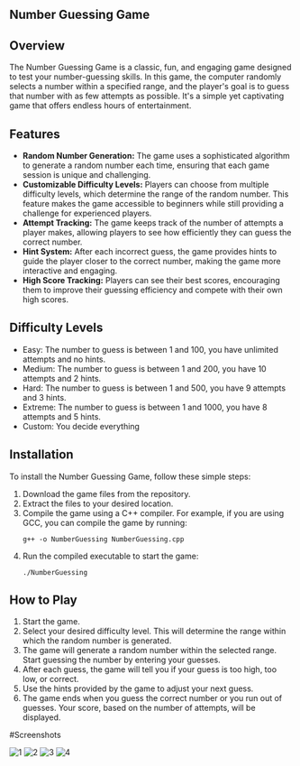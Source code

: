 ## Number Guessing Game

## Overview

The Number Guessing Game is a classic, fun, and engaging game designed to test your number-guessing skills. In this game, the computer randomly selects a number within a specified range, and the player's goal is to guess that number with as few attempts as possible. It's a simple yet captivating game that offers endless hours of entertainment.

## Features

- **Random Number Generation:** The game uses a sophisticated algorithm to generate a random number each time, ensuring that each game session is unique and challenging.
- **Customizable Difficulty Levels:** Players can choose from multiple difficulty levels, which determine the range of the random number. This feature makes the game accessible to beginners while still providing a challenge for experienced players.
- **Attempt Tracking:** The game keeps track of the number of attempts a player makes, allowing players to see how efficiently they can guess the correct number.
- **Hint System:** After each incorrect guess, the game provides hints to guide the player closer to the correct number, making the game more interactive and engaging.
- **High Score Tracking:** Players can see their best scores, encouraging them to improve their guessing efficiency and compete with their own high scores.

## Difficulty Levels

- Easy: The number to guess is between 1 and 100, you have unlimited attempts and no hints.
- Medium: The number to guess is between 1 and 200, you have 10 attempts and 2 hints.
- Hard: The number to guess is between 1 and 500, you have 9 attempts and 3 hints.
- Extreme: The number to guess is between 1 and 1000, you have 8 attempts and 5 hints.
- Custom: You decide everything

## Installation

To install the Number Guessing Game, follow these simple steps:

1. Download the game files from the repository.
2. Extract the files to your desired location.
3. Compile the game using a C++ compiler. For example, if you are using GCC, you can compile the game by running:
   ```
   g++ -o NumberGuessing NumberGuessing.cpp
   ```
4. Run the compiled executable to start the game:
   ```
   ./NumberGuessing
   ```

## How to Play

1. Start the game.
2. Select your desired difficulty level. This will determine the range within which the random number is generated.
3. The game will generate a random number within the selected range. Start guessing the number by entering your guesses.
4. After each guess, the game will tell you if your guess is too high, too low, or correct.
5. Use the hints provided by the game to adjust your next guess.
6. The game ends when you guess the correct number or you run out of guesses. Your score, based on the number of attempts, will be displayed.

#Screenshots

![1](https://github.com/bangwoo4/Number-Guessing-Game/assets/133222169/f791e03a-a5da-459e-8a5c-e1e4a6ee3a5f)
![2](https://github.com/bangwoo4/Number-Guessing-Game/assets/133222169/23a3134a-2f9a-498c-ac10-4deb8ff4ccd1)
![3](https://github.com/bangwoo4/Number-Guessing-Game/assets/133222169/db65308f-ca48-49db-ba22-3fbc88825149)
![4](https://github.com/bangwoo4/Number-Guessing-Game/assets/133222169/c1359e6e-bbec-4f8c-90d1-5a2834c428eb)
